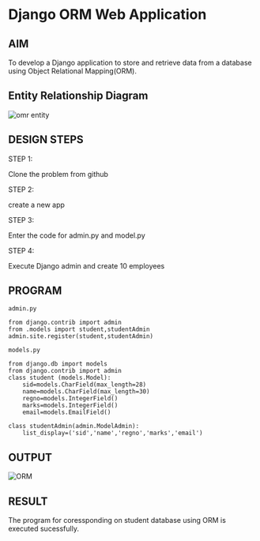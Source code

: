 # Django ORM Web Application

## AIM
To develop a Django application to store and retrieve data from a database using Object Relational Mapping(ORM).

## Entity Relationship Diagram
![omr entity](https://github.com/JAYAVARTHAN-P/django-orm-app/assets/121369281/b44a6f00-8a4d-403f-865b-cea7af5fb921)


## DESIGN STEPS
STEP 1:

Clone the problem from github

STEP 2:

create a new app

STEP 3:

Enter the code for admin.py and model.py

STEP 4:

Execute Django admin and create 10 employees

## PROGRAM
```
admin.py 

from django.contrib import admin
from .models import student,studentAdmin 
admin.site.register(student,studentAdmin)

models.py

from django.db import models
from django.contrib import admin
class student (models.Model):
    sid=models.CharField(max_length=28)
    name=models.CharField(max_length=30)
    regno=models.IntegerField()
    marks=models.IntegerField()
    email=models.EmailField()

class studentAdmin(admin.ModelAdmin):
    list_display=('sid','name','regno','marks','email')
```    



## OUTPUT

![ORM](https://github.com/JAYAVARTHAN-P/django-orm-app/assets/121369281/b87c6e45-3fb0-4e09-a63c-40015e796ea2)




## RESULT
The program for coressponding on student database using ORM is executed sucessfully.
